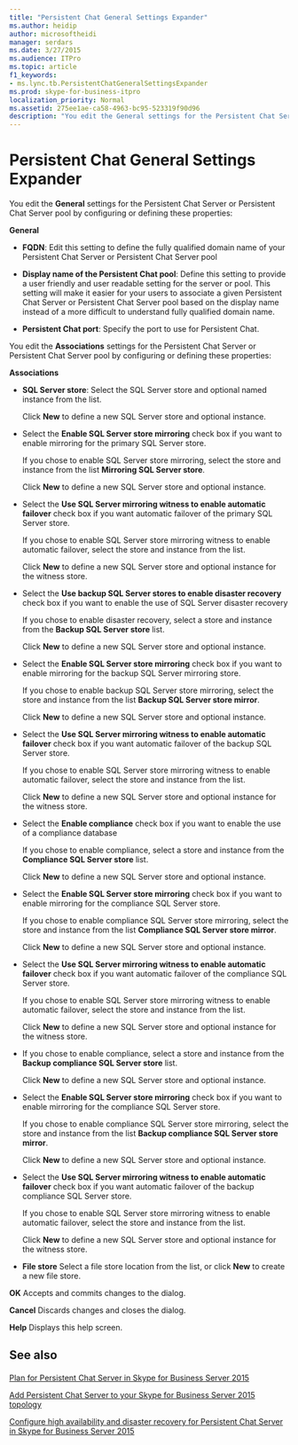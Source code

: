 ```yaml
---
title: "Persistent Chat General Settings Expander"
ms.author: heidip
author: microsoftheidi
manager: serdars
ms.date: 3/27/2015
ms.audience: ITPro
ms.topic: article
f1_keywords:
- ms.lync.tb.PersistentChatGeneralSettingsExpander
ms.prod: skype-for-business-itpro
localization_priority: Normal
ms.assetid: 275ee1ae-ca58-4963-bc95-523319f90d96
description: "You edit the General settings for the Persistent Chat Server or Persistent Chat Server pool by configuring or defining these properties:"
---
```


# Persistent Chat General Settings Expander
 
You edit the **General** settings for the Persistent Chat Server or Persistent Chat Server pool by configuring or defining these properties:
  
 **General**
  
- **FQDN**: Edit this setting to define the fully qualified domain name of your Persistent Chat Server or Persistent Chat Server pool
    
- **Display name of the Persistent Chat pool**: Define this setting to provide a user friendly and user readable setting for the server or pool. This setting will make it easier for your users to associate a given Persistent Chat Server or Persistent Chat Server pool based on the display name instead of a more difficult to understand fully qualified domain name.
    
- **Persistent Chat port**: Specify the port to use for Persistent Chat.
    
You edit the **Associations** settings for the Persistent Chat Server or Persistent Chat Server pool by configuring or defining these properties:
  
 **Associations**
  
- **SQL Server store**: Select the SQL Server store and optional named instance from the list.
    
    Click **New** to define a new SQL Server store and optional instance.
    
- Select the **Enable SQL Server store mirroring** check box if you want to enable mirroring for the primary SQL Server store.
    
    If you chose to enable SQL Server store mirroring, select the store and instance from the list **Mirroring SQL Server store**.
    
    Click **New** to define a new SQL Server store and optional instance.
    
- Select the **Use SQL Server mirroring witness to enable automatic failover** check box if you want automatic failover of the primary SQL Server store.
    
    If you chose to enable SQL Server store mirroring witness to enable automatic failover, select the store and instance from the list.
    
    Click **New** to define a new SQL Server store and optional instance for the witness store.
    
- Select the **Use backup SQL Server stores to enable disaster recovery** check box if you want to enable the use of SQL Server disaster recovery
    
    If you chose to enable disaster recovery, select a store and instance from the **Backup SQL Server store** list.
    
    Click **New** to define a new SQL Server store and optional instance.
    
- Select the **Enable SQL Server store mirroring** check box if you want to enable mirroring for the backup SQL Server mirroring store.
    
    If you chose to enable backup SQL Server store mirroring, select the store and instance from the list **Backup SQL Server store mirror**.
    
    Click **New** to define a new SQL Server store and optional instance.
    
- Select the **Use SQL Server mirroring witness to enable automatic failover** check box if you want automatic failover of the backup SQL Server store.
    
    If you chose to enable SQL Server store mirroring witness to enable automatic failover, select the store and instance from the list.
    
    Click **New** to define a new SQL Server store and optional instance for the witness store.
    
- Select the **Enable compliance** check box if you want to enable the use of a compliance database
    
    If you chose to enable compliance, select a store and instance from the **Compliance SQL Server store** list.
    
    Click **New** to define a new SQL Server store and optional instance.
    
- Select the **Enable SQL Server store mirroring** check box if you want to enable mirroring for the compliance SQL Server store.
    
    If you chose to enable compliance SQL Server store mirroring, select the store and instance from the list **Compliance SQL Server store mirror**.
    
    Click **New** to define a new SQL Server store and optional instance.
    
- Select the **Use SQL Server mirroring witness to enable automatic failover** check box if you want automatic failover of the compliance SQL Server store.
    
    If you chose to enable SQL Server store mirroring witness to enable automatic failover, select the store and instance from the list.
    
    Click **New** to define a new SQL Server store and optional instance for the witness store.
    
- If you chose to enable compliance, select a store and instance from the **Backup compliance SQL Server store** list.
    
    Click **New** to define a new SQL Server store and optional instance.
    
- Select the **Enable SQL Server store mirroring** check box if you want to enable mirroring for the compliance SQL Server store.
    
    If you chose to enable compliance SQL Server store mirroring, select the store and instance from the list **Backup compliance SQL Server store mirror**.
    
    Click **New** to define a new SQL Server store and optional instance.
    
- Select the **Use SQL Server mirroring witness to enable automatic failover** check box if you want automatic failover of the backup compliance SQL Server store.
    
    If you chose to enable SQL Server store mirroring witness to enable automatic failover, select the store and instance from the list.
    
    Click **New** to define a new SQL Server store and optional instance for the witness store.
    
- **File store** Select a file store location from the list, or click **New** to create a new file store.
    
 **OK** Accepts and commits changes to the dialog.
  
 **Cancel** Discards changes and closes the dialog.
  
 **Help** Displays this help screen.
  
## See also

#### 

[Plan for Persistent Chat Server in Skype for Business Server 2015](../../../plan-your-deployment/persistent-chat-server/persistent-chat-server.md)
  
[Add Persistent Chat Server to your Skype for Business Server 2015 topology](../../../deploy/deploy-persistent-chat-server/add-persistent-chat-server.md)
  
[Configure high availability and disaster recovery for Persistent Chat Server in Skype for Business Server 2015](../../../deploy/deploy-persistent-chat-server/configure-hadr-for-persistent-chat.md)

